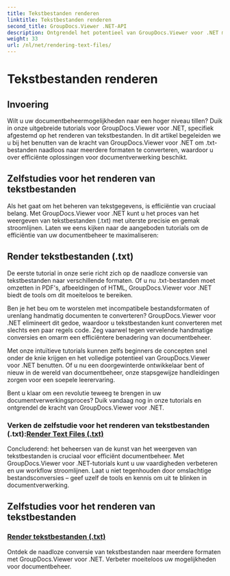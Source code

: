 ```yaml
---
title: Tekstbestanden renderen
linktitle: Tekstbestanden renderen
second_title: GroupDocs.Viewer .NET-API
description: Ontgrendel het potentieel van GroupDocs.Viewer voor .NET met tutorials over het renderen van tekstbestanden. Converteer .txt-bestanden naar verschillende formaten voor verbeterd documentbeheer.
weight: 33
url: /nl/net/rendering-text-files/
---
```


# Tekstbestanden renderen

## Invoering

Wilt u uw documentbeheermogelijkheden naar een hoger niveau tillen? Duik in onze uitgebreide tutorials voor GroupDocs.Viewer voor .NET, specifiek afgestemd op het renderen van tekstbestanden. In dit artikel begeleiden we u bij het benutten van de kracht van GroupDocs.Viewer voor .NET om .txt-bestanden naadloos naar meerdere formaten te converteren, waardoor u over efficiënte oplossingen voor documentverwerking beschikt.

## Zelfstudies voor het renderen van tekstbestanden

Als het gaat om het beheren van tekstgegevens, is efficiëntie van cruciaal belang. Met GroupDocs.Viewer voor .NET kunt u het proces van het weergeven van tekstbestanden (.txt) met uiterste precisie en gemak stroomlijnen. Laten we eens kijken naar de aangeboden tutorials om de efficiëntie van uw documentbeheer te maximaliseren:

## Render tekstbestanden (.txt)

De eerste tutorial in onze serie richt zich op de naadloze conversie van tekstbestanden naar verschillende formaten. Of u nu .txt-bestanden moet omzetten in PDF's, afbeeldingen of HTML, GroupDocs.Viewer voor .NET biedt de tools om dit moeiteloos te bereiken. 

Ben je het beu om te worstelen met incompatibele bestandsformaten of urenlang handmatig documenten te converteren? GroupDocs.Viewer voor .NET elimineert dit gedoe, waardoor u tekstbestanden kunt converteren met slechts een paar regels code. Zeg vaarwel tegen vervelende handmatige conversies en omarm een efficiëntere benadering van documentbeheer.

Met onze intuïtieve tutorials kunnen zelfs beginners de concepten snel onder de knie krijgen en het volledige potentieel van GroupDocs.Viewer voor .NET benutten. Of u nu een doorgewinterde ontwikkelaar bent of nieuw in de wereld van documentbeheer, onze stapsgewijze handleidingen zorgen voor een soepele leerervaring.

Bent u klaar om een revolutie teweeg te brengen in uw documentverwerkingsproces? Duik vandaag nog in onze tutorials en ontgrendel de kracht van GroupDocs.Viewer voor .NET.

###  Verken de zelfstudie voor het renderen van tekstbestanden (.txt):[Render Text Files (.txt)](./render-txt/)

Concluderend: het beheersen van de kunst van het weergeven van tekstbestanden is cruciaal voor efficiënt documentbeheer. Met GroupDocs.Viewer voor .NET-tutorials kunt u uw vaardigheden verbeteren en uw workflow stroomlijnen. Laat u niet tegenhouden door omslachtige bestandsconversies – geef uzelf de tools en kennis om uit te blinken in documentverwerking.
## Zelfstudies voor het renderen van tekstbestanden
### [Render tekstbestanden (.txt)](./render-txt/)
Ontdek de naadloze conversie van tekstbestanden naar meerdere formaten met GroupDocs.Viewer voor .NET. Verbeter moeiteloos uw mogelijkheden voor documentbeheer.